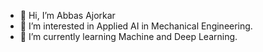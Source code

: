 - 👋 Hi, I’m Abbas Ajorkar
- 👀 I’m interested in Applied AI in Mechanical Engineering.
- 🌱 I’m currently learning Machine and Deep Learning.


<!---
AbbasAjorkar/AbbasAjorkar is a ✨ special ✨ repository because its `README.md` (this file) appears on your GitHub profile.
You can click the Preview link to take a look at your changes.
--->
